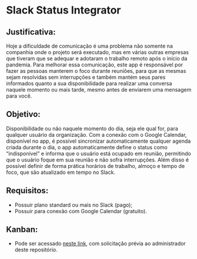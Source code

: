 # Slack Status Integrator


## Justificativa:

Hoje a dificuldade de comunicação é uma problema não somente na companhia onde o projeto será executado, mas em várias outras empresas que tiveram que se adequar e adotaram o trabalho remoto após o início da pandemia. Para melhorar essa comunicação, este app é responsável por fazer as pessoas manterem o foco durante reuniões, para que as mesmas sejam resolvidas sem interrupções e também mantém seus pares informados quanto a sua disponibilidade para realizar uma conversa naquele momento ou mais tarde, mesmo antes de enviarem uma mensagem para você.


## Objetivo:

Disponibilidade ou não naquele momento do dia, seja ele qual for, para qualquer usuário da organização. Com a conexão com o Google Calendar, disponível no app, é possível sincronizar automaticamente qualquer agenda criada durante o dia, o app automaticamente define o status como “indisponível” e informa que o usuário está ocupado em reunião, permitindo que o usuário foque em sua reunião e não sofra interrupções. Além disso é possível definir de forma prática horários de trabalho, almoço e tempo de foco, que são atualizado em tempo no Slack.


## Requisitos:

- Possuir plano standard ou mais no Slack (pago);
- Possuir para conexão com Google Calendar (gratuito). 


## Kanban:

- Pode ser acessado [neste link](https://trello.com/b/95pP5cQb/tcc), com solicitação prévia ao administrador deste repositório.
